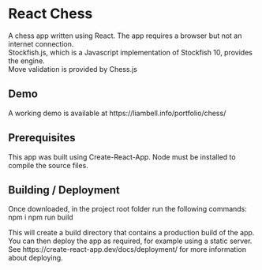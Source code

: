 <h1>React Chess</h1>

<p>
A chess app written using React. The app requires a browser but not an internet connection. <br />
Stockfish.js, which is a Javascript implementation of Stockfish 10, provides the engine. <br />
Move validation is provided by Chess.js
</p>

<h2>Demo</h2>

<p>A working demo is available at https://liambell.info/portfolio/chess/ </p>

<h2>Prerequisites</h2>

<p>This app was built using Create-React-App. Node must be installed to compile the source files.</p>

<h2>Building / Deployment</h2>
<p>Once downloaded, in the project root folder run the following commands: <br />
	npm i
	npm run build
</p>

<p>This will create a build directory that contains a production build of the app. 
You can then deploy the app as required, for example using a static server. <br />
See https://create-react-app.dev/docs/deployment/ for more information about deploying.
</p>